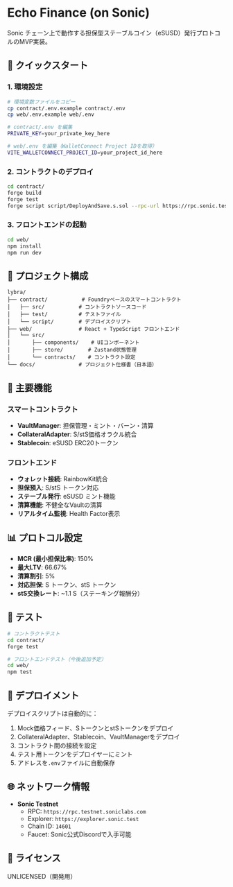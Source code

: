 # Echo Finance (on Sonic)

Sonic チェーン上で動作する担保型ステーブルコイン（eSUSD）発行プロトコルのMVP実装。

## 🚀 クイックスタート

### 1. 環境設定

```bash
# 環境変数ファイルをコピー
cp contract/.env.example contract/.env
cp web/.env.example web/.env

# contract/.env を編集
PRIVATE_KEY=your_private_key_here

# web/.env を編集（WalletConnect Project IDを取得）
VITE_WALLETCONNECT_PROJECT_ID=your_project_id_here
```

### 2. コントラクトのデプロイ

```bash
cd contract/
forge build
forge test
forge script script/DeployAndSave.s.sol --rpc-url https://rpc.sonic.test --broadcast
```

### 3. フロントエンドの起動

```bash
cd web/
npm install
npm run dev
```

## 📁 プロジェクト構成

```
lybra/
├── contract/           # Foundryベースのスマートコントラクト
│   ├── src/           # コントラクトソースコード
│   ├── test/          # テストファイル
│   └── script/        # デプロイスクリプト
├── web/               # React + TypeScript フロントエンド
│   └── src/
│       ├── components/    # UIコンポーネント
│       ├── store/        # Zustand状態管理
│       └── contracts/    # コントラクト設定
└── docs/              # プロジェクト仕様書（日本語）
```

## 🔧 主要機能

### スマートコントラクト
- **VaultManager**: 担保管理・ミント・バーン・清算
- **CollateralAdapter**: S/stS価格オラクル統合
- **Stablecoin**: eSUSD ERC20トークン

### フロントエンド
- **ウォレット接続**: RainbowKit統合
- **担保預入**: S/stS トークン対応
- **ステーブル発行**: eSUSD ミント機能
- **清算機能**: 不健全なVaultの清算
- **リアルタイム監視**: Health Factor表示

## 📊 プロトコル設定

- **MCR (最小担保比率)**: 150%
- **最大LTV**: 66.67%
- **清算割引**: 5%
- **対応担保**: S トークン、stS トークン
- **stS交換レート**: ~1.1 S（ステーキング報酬分）

## 🧪 テスト

```bash
# コントラクトテスト
cd contract/
forge test

# フロントエンドテスト（今後追加予定）
cd web/
npm test
```

## 🚢 デプロイメント

デプロイスクリプトは自動的に：
1. Mock価格フィード、SトークンとstSトークンをデプロイ
2. CollateralAdapter、Stablecoin、VaultManagerをデプロイ
3. コントラクト間の接続を設定
4. テスト用トークンをデプロイヤーにミント
5. アドレスを`.env`ファイルに自動保存

## 🌐 ネットワーク情報

- **Sonic Testnet**
  - RPC: `https://rpc.testnet.soniclabs.com`
  - Explorer: `https://explorer.sonic.test`
  - Chain ID: `14601`
  - Faucet: Sonic公式Discordで入手可能

## 📝 ライセンス

UNLICENSED（開発用）